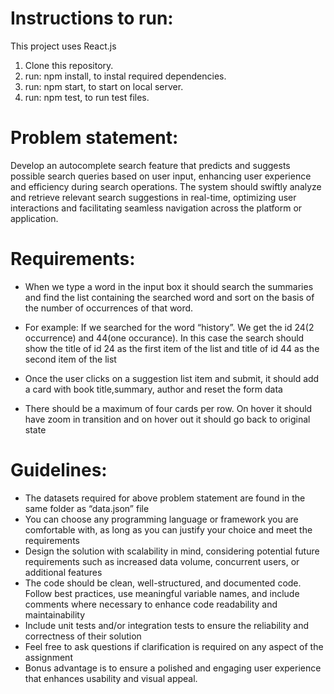 # Instructions to run:

This project uses React.js

1. Clone this repository.
2. run: npm install, to instal required dependencies.
3. run: npm start, to start on local server.
4. run: npm test, to run test files.

# Problem statement:

Develop an autocomplete search feature that predicts and suggests possible search queries based on user input, enhancing user experience and efficiency during search operations. The system should swiftly analyze and retrieve relevant search suggestions in real-time, optimizing user interactions and facilitating seamless navigation across the platform or application.

# Requirements:

- When we type a word in the input box it should search the summaries and find the list containing the searched word and sort on the basis of the number of occurrences of that word.
- For example: If we searched for the word “history”. We get the id 24(2 occurrence) and 44(one occurance). In this case the search should show the title of id 24 as the first item of the list and title of id 44 as the second item of the list

- Once the user clicks on a suggestion list item and submit, it should add a card with book title,summary, author and reset the form data

- There should be a maximum of four cards per row. On hover it should have zoom in transition and on hover out it should go back to original state

# Guidelines:

- The datasets required for above problem statement are found in the same folder as “data.json” file
- You can choose any programming language or framework you are comfortable with, as long as you can justify your choice and meet the requirements
- Design the solution with scalability in mind, considering potential future requirements such as increased data volume, concurrent users, or additional features
- The code should be clean, well-structured, and documented code. Follow best practices, use meaningful variable names, and include comments where necessary to enhance code readability and maintainability
- Include unit tests and/or integration tests to ensure the reliability and correctness of their solution
- Feel free to ask questions if clarification is required on any aspect of the assignment
- Bonus advantage is to ensure a polished and engaging user experience that enhances usability and visual appeal.
